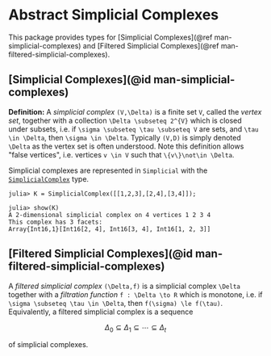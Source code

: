 # Abstract Simplicial Complexes

This package provides types for [Simplicial Complexes](@ref man-simplicial-complexes) and [Filtered Simplicial Complexes](@ref man-filtered-simplicial-complexes).

## [Simplicial Complexes](@id man-simplicial-complexes)

**Definition:** A *simplicial complex* ``(V,\Delta)`` is a finite set ``V``, called the *vertex set*, together with a collection ``\Delta \subseteq 2^{V}`` which is closed under subsets, i.e. if ``\sigma \subseteq \tau \subseteq V`` are sets, and ``\tau \in \Delta``, then ``\sigma \in \Delta``. Typically ``(V,D)`` is simply denoted ``\Delta`` as the vertex set is often understood. Note this definition allows "false vertices", i.e. vertices ``v \in V`` such that ``\{v\}\not\in \Delta``.

Simplicial complexes are represented in `Simplicial` with the [`SimplicialComplex`](@ref) type.

```julia-repl
julia> K = SimplicialComplex([[1,2,3],[2,4],[3,4]]);

julia> show(K)
A 2-dimensional simplicial complex on 4 vertices 1 2 3 4
This complex has 3 facets:
Array{Int16,1}[Int16[2, 4], Int16[3, 4], Int16[1, 2, 3]]
```

## [Filtered Simplicial Complexes](@id man-filtered-simplicial-complexes)

A *filtered simplicial complex* ``(\Delta,f)`` is a simplicial complex ``\Delta`` together with a *filtration function* ``f : \Delta \to R`` which is monotone, i.e. if ``\sigma \subseteq \tau \in \Delta``, then ``f(\sigma) \le f(\tau)``. Equivalently, a filtered simplicial complex is a sequence
```math
\Delta_0 \subseteq \Delta_1 \subseteq \cdots \subseteq \Delta_t
```
of simplicial complexes.
